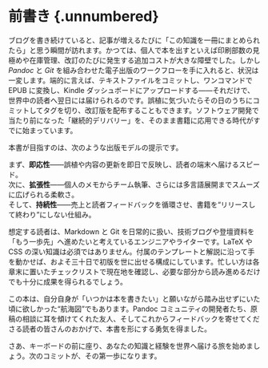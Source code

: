 
# 前書き {.unnumbered}

ブログを書き続けていると、記事が増えるたびに「この知識を一冊にまとめられたら」と思う瞬間が訪れます。かつては、個人で本を出すといえば印刷部数の見極めや在庫管理、改訂のたびに発生する追加コストが大きな障壁でした。しかし *Pandoc* と *Git* を組み合わせた電子出版のワークフローを手に入れると、状況は一変します。端的に言えば、テキストファイルをコミットし、ワンコマンドで EPUB に変換し、Kindle ダッシュボードにアップロードする――それだけで、世界中の読者へ翌日には届けられるのです。誤植に気づいたらその日のうちにコミットしてタグを切り、改訂版を配布することもできます。ソフトウェア開発で当たり前になった「継続的デリバリー」を、そのまま書籍に応用できる時代がすでに始まっています。  

本書が目指すのは、次のような出版モデルの提示です。  
  

まず、**即応性**――誤植や内容の更新を即日で反映し、読者の端末へ届けるスピード。  
次に、**拡張性**――個人のメモからチーム執筆、さらには多言語展開までスムーズに広げられる柔軟さ。  
そして、**持続性**――売上と読者フィードバックを循環させ、書籍を“リリースして終わり”にしない仕組み。  


想定する読者は、Markdown と Git を日常的に扱い、技術ブログや登壇資料を「もう一歩先」へ進めたいと考えているエンジニアやライターです。LaTeX や CSS の深い知識は必須ではありません。付属のテンプレートと解説に沿って手を動かせば、およそ三十日で初版を世に出せる構成にしています。忙しい方は各章末に置いたチェックリストで現在地を確認し、必要な部分から読み進めるだけでも十分に成果を得られるでしょう。  

この本は、自分自身が「いつかは本を書きたい」と願いながら踏み出せずにいた頃に欲しかった“航海図”でもあります。Pandoc コミュニティの開発者たち、原稿の相談に耳を傾けてくれた友人、そしてこれからフィードバックを寄せてくださる読者の皆さんのおかげで、本書を形にする勇気を得ました。  

さあ、キーボードの前に座り、あなたの知識と経験を世界へ届ける旅を始めましょう。次のコミットが、その第一歩になります。  

